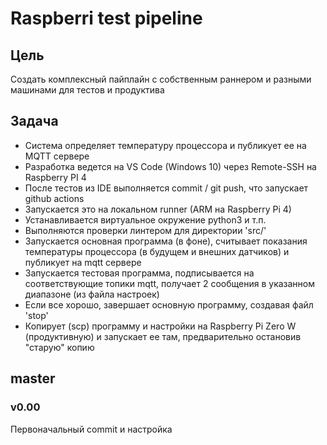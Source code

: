 # Raspberri test pipeline

## Цель

Создать комплексный пайплайн с собственным раннером и разными машинами для тестов и продуктива

## Задача

* Система определяет температуру процессора и публикует ее на MQTT сервере
* Разработка ведется на VS Code (Windows 10) через Remote-SSH на Raspberry PI 4
* После тестов из IDE выполняется commit / git push, что запускает github actions 
* Запускается это на локальном runner (ARM на Raspberry Pi 4)
* Устанавливается виртуальное окружение python3 и т.п.
* Выполняются проверки линтером для директории 'src/'
* Запускается основная программа (в фоне), считывает показания температуры процессора (в будущем и внешних датчиков) и публикует на mqtt сервере
* Запускается тестовая программа, подписывается на соответствующие топики mqtt, получает 2 сообщения в указанном диапазоне (из файла настроек)
* Если все хорошо, завершает основную программу, создавая файл 'stop'
* Копирует (scp) программу и настройки на Raspberry Pi Zero W (продуктивную) и запускает ее там, предварительно остановив "старую" копию

## master

### v0.00

Первоначальный commit и настройка
